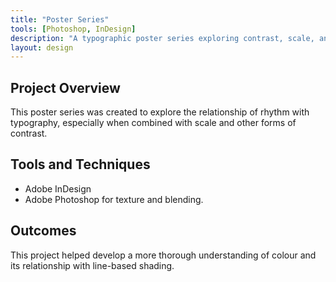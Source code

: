 ```yaml
---
title: "Poster Series"
tools: [Photoshop, InDesign]
description: "A typographic poster series exploring contrast, scale, and rhythm"
layout: design
---
```




## Project Overview

This poster series was created to explore the relationship of rhythm with typography, especially when combined with scale and other forms of contrast.

## Tools and Techniques

- Adobe InDesign
- Adobe Photoshop for texture and blending.

## Outcomes

This project helped develop a more thorough understanding of colour and its relationship with line-based shading.
